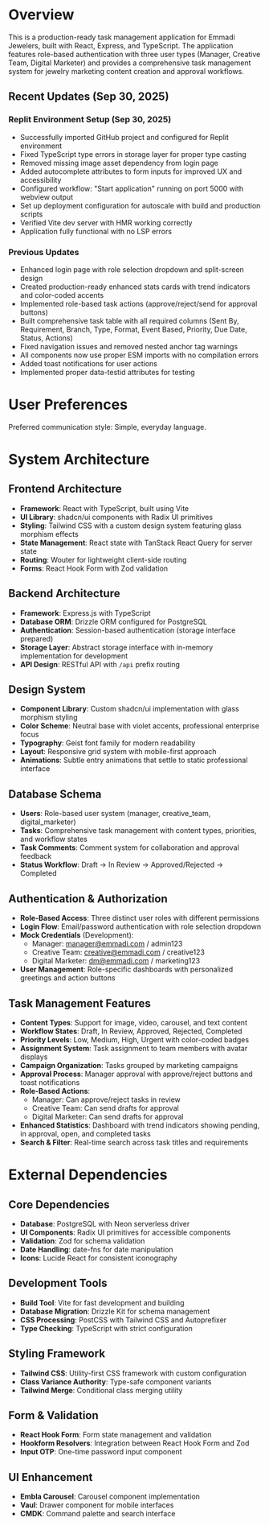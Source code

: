 # Overview

This is a production-ready task management application for Emmadi Jewelers, built with React, Express, and TypeScript. The application features role-based authentication with three user types (Manager, Creative Team, Digital Marketer) and provides a comprehensive task management system for jewelry marketing content creation and approval workflows.

## Recent Updates (Sep 30, 2025)

### Replit Environment Setup (Sep 30, 2025)
- Successfully imported GitHub project and configured for Replit environment
- Fixed TypeScript type errors in storage layer for proper type casting
- Removed missing image asset dependency from login page
- Added autocomplete attributes to form inputs for improved UX and accessibility
- Configured workflow: "Start application" running on port 5000 with webview output
- Set up deployment configuration for autoscale with build and production scripts
- Verified Vite dev server with HMR working correctly
- Application fully functional with no LSP errors

### Previous Updates
- Enhanced login page with role selection dropdown and split-screen design
- Created production-ready enhanced stats cards with trend indicators and color-coded accents
- Implemented role-based task actions (approve/reject/send for approval buttons)
- Built comprehensive task table with all required columns (Sent By, Requirement, Branch, Type, Format, Event Based, Priority, Due Date, Status, Actions)
- Fixed navigation issues and removed nested anchor tag warnings
- All components now use proper ESM imports with no compilation errors
- Added toast notifications for user actions
- Implemented proper data-testid attributes for testing

# User Preferences

Preferred communication style: Simple, everyday language.

# System Architecture

## Frontend Architecture
- **Framework**: React with TypeScript, built using Vite
- **UI Library**: shadcn/ui components with Radix UI primitives
- **Styling**: Tailwind CSS with a custom design system featuring glass morphism effects
- **State Management**: React state with TanStack React Query for server state
- **Routing**: Wouter for lightweight client-side routing
- **Forms**: React Hook Form with Zod validation

## Backend Architecture
- **Framework**: Express.js with TypeScript
- **Database ORM**: Drizzle ORM configured for PostgreSQL
- **Authentication**: Session-based authentication (storage interface prepared)
- **Storage Layer**: Abstract storage interface with in-memory implementation for development
- **API Design**: RESTful API with `/api` prefix routing

## Design System
- **Component Library**: Custom shadcn/ui implementation with glass morphism styling
- **Color Scheme**: Neutral base with violet accents, professional enterprise focus
- **Typography**: Geist font family for modern readability
- **Layout**: Responsive grid system with mobile-first approach
- **Animations**: Subtle entry animations that settle to static professional interface

## Database Schema
- **Users**: Role-based user system (manager, creative_team, digital_marketer)
- **Tasks**: Comprehensive task management with content types, priorities, and workflow states
- **Task Comments**: Comment system for collaboration and approval feedback
- **Status Workflow**: Draft → In Review → Approved/Rejected → Completed

## Authentication & Authorization
- **Role-Based Access**: Three distinct user roles with different permissions
- **Login Flow**: Email/password authentication with role selection dropdown
- **Mock Credentials** (Development):
  - Manager: manager@emmadi.com / admin123
  - Creative Team: creative@emmadi.com / creative123
  - Digital Marketer: dm@emmadi.com / marketing123
- **User Management**: Role-specific dashboards with personalized greetings and action buttons

## Task Management Features
- **Content Types**: Support for image, video, carousel, and text content
- **Workflow States**: Draft, In Review, Approved, Rejected, Completed
- **Priority Levels**: Low, Medium, High, Urgent with color-coded badges
- **Assignment System**: Task assignment to team members with avatar displays
- **Campaign Organization**: Tasks grouped by marketing campaigns
- **Approval Process**: Manager approval with approve/reject buttons and toast notifications
- **Role-Based Actions**: 
  - Manager: Can approve/reject tasks in review
  - Creative Team: Can send drafts for approval
  - Digital Marketer: Can send drafts for approval
- **Enhanced Statistics**: Dashboard with trend indicators showing pending, in approval, open, and completed tasks
- **Search & Filter**: Real-time search across task titles and requirements

# External Dependencies

## Core Dependencies
- **Database**: PostgreSQL with Neon serverless driver
- **UI Components**: Radix UI primitives for accessible components
- **Validation**: Zod for schema validation
- **Date Handling**: date-fns for date manipulation
- **Icons**: Lucide React for consistent iconography

## Development Tools
- **Build Tool**: Vite for fast development and building
- **Database Migration**: Drizzle Kit for schema management
- **CSS Processing**: PostCSS with Tailwind CSS and Autoprefixer
- **Type Checking**: TypeScript with strict configuration

## Styling Framework
- **Tailwind CSS**: Utility-first CSS framework with custom configuration
- **Class Variance Authority**: Type-safe component variants
- **Tailwind Merge**: Conditional class merging utility

## Form & Validation
- **React Hook Form**: Form state management and validation
- **Hookform Resolvers**: Integration between React Hook Form and Zod
- **Input OTP**: One-time password input component

## UI Enhancement
- **Embla Carousel**: Carousel component implementation
- **Vaul**: Drawer component for mobile interfaces
- **CMDK**: Command palette and search interface